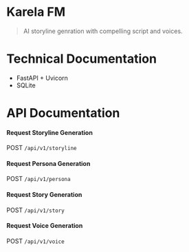 # Karela FM
> AI storyline genration with compelling script and voices.

# Technical Documentation
- FastAPI + Uvicorn
- SQLite

# API Documentation

#### Request Storyline Generation
POST `/api/v1/storyline`

#### Request Persona Generation
POST `/api/v1/persona`

#### Request Story Generation
POST `/api/v1/story`

#### Request Voice Generation
POST `/api/v1/voice`
